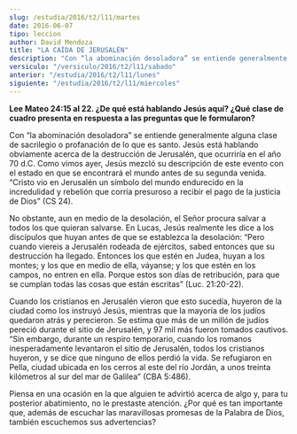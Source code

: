 ```yaml
---
slug: /estudia/2016/t2/l11/martes
date: 2016-06-07
tipo: leccion
author: David Mendoza
title: "LA CAÍDA DE JERUSALÉN"
description: "Con “la abominación desoladora” se entiende generalmente alguna clase de  sacrilegio o profanación de lo que es santo. Jesús está hablando obviamente  acerca de la destrucción de Jerusalén, que ocurriría en el año 70 d.C."
versiculo: "/versiculo/2016/t2/l11/sabado"
anterior: "/estudia/2016/t2/l11/lunes"
siguiente: "/estudia/2016/t2/l11/miercoles"
---
```


**Lee Mateo 24:15 al 22. ¿De qué está hablando Jesús aquí? ¿Qué clase de cuadro presenta en respuesta a las preguntas que le formularon?**

Con “la abominación desoladora” se entiende generalmente alguna clase de sacrilegio o profanación de lo que es santo. Jesús está hablando obviamente acerca de la destrucción de Jerusalén, que ocurriría en el año 70 d.C. Como vimos ayer, Jesús mezcló su descripción de este evento con el estado en que se encontrará el mundo antes de su segunda venida. “Cristo vio en Jerusalén un símbolo del mundo endurecido en la incredulidad y rebelión que corría presuroso a recibir el pago de la justicia de Dios” (CS 24).

No obstante, aun en medio de la desolación, el Señor procura salvar a todos los que quieran salvarse. En Lucas, Jesús realmente les dice a los discípulos que huyan antes de que se establezca la desolación: “Pero cuando viereis a Jerusalén rodeada de ejércitos, sabed entonces que su destrucción ha llegado. Entonces los que estén en Judea, huyan a los montes; y los que en medio de ella, váyanse; y los que estén en los campos, no entren en ella. Porque estos son días de retribución, para que se cumplan todas las cosas que están escritas” (Luc. 21:20-22).

Cuando los cristianos en Jerusalén vieron que esto sucedía, huyeron de la ciudad como los instruyó Jesús, mientras que la mayoría de los judíos quedaron atrás y perecieron. Se estima que más de un millón de judíos pereció durante el sitio de Jerusalén, y 97 mil más fueron tomados cautivos. “Sin embargo, durante un respiro temporario, cuando los romanos inesperadamente levantaron el sitio de Jerusalén, todos los cristianos huyeron, y se dice que ninguno de ellos perdió la vida. Se refugiaron en Pella, ciudad ubicada en los cerros al este del río Jordán, a unos treinta kilómetros al sur del mar de Galilea” (CBA 5:486).

Piensa en una ocasión en la que alguien te advirtió acerca de algo y, para tu posterior abatimiento, no le prestaste atención. ¿Por qué es tan importante que, además de escuchar las maravillosas promesas de la Palabra de Dios, también escuchemos sus advertencias?
